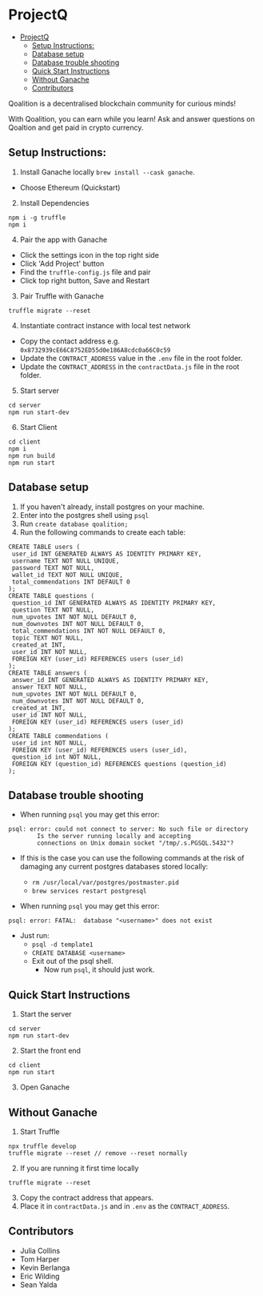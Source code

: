 # ProjectQ

- [ProjectQ](#projectq)
  - [Setup Instructions:](#setup-instructions)
  - [Database setup](#database-setup)
  - [Database trouble shooting](#database-trouble-shooting)
  - [Quick Start Instructions](#quick-start-instructions)
  - [Without Ganache](#without-ganache)
  - [Contributors](#contributors)


Qoalition is a decentralised blockchain community for curious minds!

With Qoalition, you can earn while you learn! Ask and answer questions on Qoaltion and get paid in crypto currency.

## Setup Instructions:

 1. Install Ganache locally  `brew install --cask ganache`.
 - Choose Ethereum (Quickstart)
 2. Install Dependencies
  ```
  npm i -g truffle
  npm i
  ```
 4. Pair the app with Ganache 

  - Click the settings icon in the top right side
  - Click 'Add Project' button
  - Find the `truffle-config.js` file and pair 
  - Click top right button, Save and Restart
 3. Pair Truffle with Ganache
  ```
  truffle migrate --reset
  ```
 4. Instantiate contract instance with local test network

  - Copy the contact address e.g. `0x8732939cE66C8752ED55d0e186A8cdc0a66C0c59`
  - Update the `CONTRACT_ADDRESS` value in the `.env` file in the root folder.
  - Update the `CONTRACT_ADDRESS` in the `contractData.js` file in the root folder.
 5. Start server
  ```
  cd server
  npm run start-dev
  ```
 6. Start Client
  ```
  cd client
  npm i 
  npm run build
  npm run start
  ```

## Database setup

1. If you haven't already, install postgres on your machine.
2. Enter into the postgres shell using `psql`
3. Run `create database qoalition;`
4. Run the following commands to create each table:
```
CREATE TABLE users (
 user_id INT GENERATED ALWAYS AS IDENTITY PRIMARY KEY,
 username TEXT NOT NULL UNIQUE,
 password TEXT NOT NULL,
 wallet_id TEXT NOT NULL UNIQUE,
 total_commendations INT DEFAULT 0
);
CREATE TABLE questions (
 question_id INT GENERATED ALWAYS AS IDENTITY PRIMARY KEY,
 question TEXT NOT NULL,
 num_upvotes INT NOT NULL DEFAULT 0,
 num_downvotes INT NOT NULL DEFAULT 0,
 total_commendations INT NOT NULL DEFAULT 0,
 topic TEXT NOT NULL,
 created_at INT,
 user_id INT NOT NULL,
 FOREIGN KEY (user_id) REFERENCES users (user_id)
);
CREATE TABLE answers (
 answer_id INT GENERATED ALWAYS AS IDENTITY PRIMARY KEY,
 answer TEXT NOT NULL,
 num_upvotes INT NOT NULL DEFAULT 0,
 num_downvotes INT NOT NULL DEFAULT 0,
 created_at INT,
 user_id INT NOT NULL,
 FOREIGN KEY (user_id) REFERENCES users (user_id)
);
CREATE TABLE commendations (
 user_id int NOT NULL,
 FOREIGN KEY (user_id) REFERENCES users (user_id),
 question_id int NOT NULL,
 FOREIGN KEY (question_id) REFERENCES questions (question_id)
);
```

## Database trouble shooting

- When running `psql` you may get this error:
```
psql: error: could not connect to server: No such file or directory
        Is the server running locally and accepting
        connections on Unix domain socket "/tmp/.s.PGSQL.5432"?
```
  - If this is the case you can use the following commands at the risk of damaging any current postgres databases stored locally:
    - `rm /usr/local/var/postgres/postmaster.pid`
    - `brew services restart postgresql`
        
- When running `psql` you may get this error:
```
psql: error: FATAL:  database "<username>" does not exist
```
  - Just run:
    - `psql -d template1`
    - `CREATE DATABASE <username>`
    - Exit out of the psql shell.
      - Now run `psql`, it should just work.

## Quick Start Instructions

1. Start the server
```
cd server
npm run start-dev
```
2. Start the front end
```
cd client
npm run start
```
3. Open Ganache

## Without Ganache

1. Start Truffle
```
npx truffle develop
truffle migrate --reset // remove --reset normally
```
2. If you are running it first time locally
```
truffle migrate --reset
```
3. Copy the contract address that appears.
4. Place it in `contractData.js` and in `.env` as the `CONTRACT_ADDRESS`.

## Contributors

- Julia Collins
- Tom Harper
- Kevin Berlanga
- Eric Wilding
- Sean Yalda
